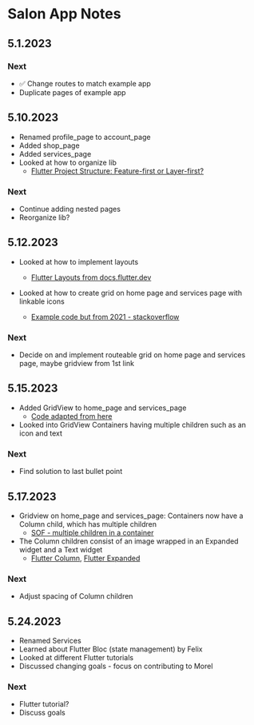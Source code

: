 # Salon App Notes

## 5.1.2023

### Next

- &#9989; Change routes to match example app
- Duplicate pages of example app

## 5.10.2023

- Renamed profile_page to account_page
- Added shop_page
- Added services_page
- Looked at how to organize lib
  - [Flutter Project Structure: Feature-first or Layer-first?](https://codewithandrea.com/articles/flutter-project-structure/)

### Next
- Continue adding nested pages
- Reorganize lib?

## 5.12.2023

- Looked at how to implement layouts
  - [Flutter Layouts from docs.flutter.dev](https://docs.flutter.dev/ui/layout)

- Looked at how to create grid on home page and services page with linkable icons
  - [Example code but from 2021 - stackoverflow](https://stackoverflow.com/questions/66028848/flutter-grid-of-buttons-that-redirects-to-other-page-when-clicked)

### Next

- Decide on and implement routeable grid on home page and services page, maybe gridview from 1st link

## 5.15.2023
- Added GridView to home_page and services_page
  - [Code adapted from here](https://api.flutter.dev/flutter/widgets/GridView-class.html)
- Looked into GridView Containers having multiple children such as an icon and text

### Next
- Find solution to last bullet point

## 5.17.2023

- Gridview on home_page and services_page: Containers now have a Column child, which has multiple children
  - [SOF - multiple children in a container](https://stackoverflow.com/questions/57553821/is-there-a-way-to-include-multiple-children-inside-a-container)
- The Column children consist of an image wrapped in an Expanded widget and a Text widget
  - [Flutter Column](https://api.flutter.dev/flutter/widgets/Column-class.html), [Flutter Expanded](https://api.flutter.dev/flutter/widgets/Expanded-class.html)

### Next
- Adjust spacing of Column children

## 5.24.2023

- Renamed Services
- Learned about Flutter Bloc (state management) by Felix
- Looked at different Flutter tutorials
- Discussed changing goals - focus on contributing to Morel

### Next
- Flutter tutorial?
- Discuss goals